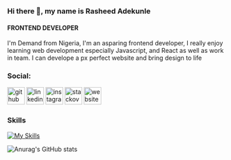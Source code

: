 ### Hi there 👋, my name is Rasheed Adekunle
#### FRONTEND DEVELOPER

I'm Demand from Nigeria, I'm an asparing frontend developer, I really enjoy learning web development especially Javascript, and React as well as work in team. I can develope a px perfect website and bring design to life

### Social:

[<img src='https://cdn.jsdelivr.net/npm/simple-icons@3.0.1/icons/github.svg' alt='github' height='40'>](https://github.com/demandtech)  [<img src='https://cdn.jsdelivr.net/npm/simple-icons@3.0.1/icons/linkedin.svg' alt='linkedin' height='40'>](https://www.linkedin.com/in/https://www.linkedin.com/in/rasheed-adekunle-18540a22b//)  [<img src='https://cdn.jsdelivr.net/npm/simple-icons@3.0.1/icons/instagram.svg' alt='instagram' height='40'>](https://www.instagram.com/demandtech/)  [<img src='https://cdn.jsdelivr.net/npm/simple-icons@3.0.1/icons/stackoverflow.svg' alt='stackoverflow' height='40'>](https://stackoverflow.com/users/Demand_Dev)  [<img src='https://cdn.jsdelivr.net/npm/simple-icons@3.0.1/icons/icloud.svg' alt='website' height='40'>](https://demandtech.github.io/portfolio/)  

### Skills

[![My Skills](https://skillicons.dev/icons?i=js,html,css,bootstrap,git,figma,react,sass,nextjs&perline=3)](https://skillicons.dev)

![Anurag's GitHub stats](https://github-readme-stats.vercel.app/api?username=demandtech&show_icons=true&theme=radical)

